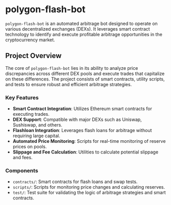 # polygon-flash-bot

`polygon-flash-bot` is an automated arbitrage bot designed to operate on various decentralized exchanges (DEXs). It leverages smart contract technology to identify and execute profitable arbitrage opportunities in the cryptocurrency market.

## Project Overview

The core of `polygon-flash-bot` lies in its ability to analyze price discrepancies across different DEX pools and execute trades that capitalize on these differences. The project consists of smart contracts, utility scripts, and tests to ensure robust and efficient arbitrage strategies.

### Key Features

- **Smart Contract Integration**: Utilizes Ethereum smart contracts for executing trades.
- **DEX Support**: Compatible with major DEXs such as Uniswap, Sushiswap, and others.
- **Flashloan Integration**: Leverages flash loans for arbitrage without requiring large capital.
- **Automated Price Monitoring**: Scripts for real-time monitoring of reserve prices on pools.
- **Slippage and Fee Calculation**: Utilities to calculate potential slippage and fees.

### Components

- `contracts/`: Smart contracts for flash loans and swap tests.
- `scripts/`: Scripts for monitoring price changes and calculating reserves.
- `test/`: Test suite for validating the logic of arbitrage strategies and smart contracts.
